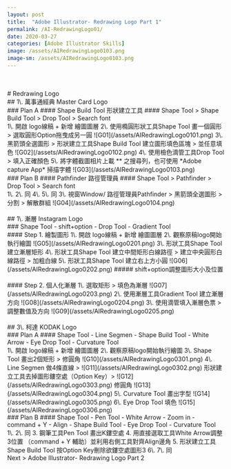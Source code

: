```yaml
---
layout: post
title:  "Adobe Illustrator- Redrawing Logo Part 1"
permalink: /AI-RedrawingLogo01/
date: 2020-03-27
categories: [Adobe Illustrator Skills]
image: /assets/AIRedrawingLogo0103.png
image-sm: /assets/AIRedrawingLogo0103.png
---
```

<br />
<br />
# Redrawing Logo  
<br />
## 1\. 萬事通經典 Master Card Logo  
<br />
### Plan A  
#### Shape Build Tool 形狀建立工具
#### Shape Tool > Shape Build Tool > Drop Tool > Search font
<br />
1\. 開啟 logo線稿 + 新增 繪圖圖層  
2\. 使用橢圓形狀工具Shape Tool 畫一個圓形 > 選取圓形Option拖曳成另一圓
![G01](/assets/AIRedrawingLogo0101.png)   
3\. 黑箭頭全選圖形 > 形狀建立工具Shape Build Tool 建立圖形填色區塊 > 並任意填色
![G02](/assets/AIRedrawingLogo0102.png)   
4\. 使用檢色滴管工具Drop Tool > 填入正確顏色  
5\.  將字體截圖相片上載 *<https://fonts.adobe.com/fonts>* 之搜尋列，也可使用 *Adobe capture App* 掃描字體  
![G03](/assets/AIRedrawingLogo0103.png)   
<br />
### Plan B  
#### Pathfinder 路徑管理員
#### Shape Tool > Pathfinder > Drop Tool > Search font
<br />
1\. 2\. 同  4\. 5\. 同    
3\. 視窗Window/ 路徑管理員Pathfinder > 黑箭頭全選圖形 > 分割 > 解散群組   
![G04](/assets/AIRedrawingLogo0104.png)   
<br />
<br />
## 1\. 漸層 Instagram Logo  
<br />
### Shape Tool - shift+option - Drop Tool - Gradient Tool  
<br />
#### Step 1. 繪製圖形
1\. 開啟 logo線稿 + 新增 繪圖圖層  
2\. 觀察原稿logo開始執行繪圖  
![G05](/assets/AIRedrawingLogo0201.png)   
3\. 形狀工具Shape Tool 建立漸層矩形  
4\. 形狀工具Shape Tool 建立中間矩形白線路徑 > 建立中央圓形白線路徑 > 加粗白線  
5\. 形狀工具Shape Tool 建立右上方小圓   
![G06](/assets/AIRedrawingLogo0202.png)  
##### shift+option調整圖形大小及位置
<br />
<br />
#### Step 2. 個人化漸層
1\. 選取矩形 > 填色為漸層
![G07](/assets/AIRedrawingLogo0203.png)
2\. 使用漸層工具Gradient Tool 建立漸層方向
![G08](/assets/AIRedrawingLogo0204.png)
3\. 使用滴管填入漸層色票 > 調整數值及方向
![G09](/assets/AIRedrawingLogo0205.png)
<br />
<br />
## 3\. 柯達 KODAK Logo  
<br />
### Plan A  
#### Shape Tool - Line Segmen - Shape Build Tool - White Arrow - Eye Drop Tool - Curvature Tool
<br />
1\. 開啟 logo線稿 + 新增 繪圖圖層  
2\. 觀察原稿logo開始執行繪圖  
3\. Shape Tool 畫出2個矩形 > 修圓角
![G10](/assets/AIRedrawingLogo0301.png)
4\. Line Segmen 做4條直線 >
![G11](/assets/AIRedrawingLogo0302.png)
形狀建立工具去掉圖形鏤空處（Option Key）>   
![G12](/assets/AIRedrawingLogo0303.png)
修圓角  
![G13](/assets/AIRedrawingLogo0304.png)
5\. Curvature Tool 畫出字型
![G14](/assets/AIRedrawingLogo0305.png)
6\. Eye Drop Tool 填色
![G15](/assets/AIRedrawingLogo0306.png)
<br />
### Plan B  
#### Shape Tool - Pen Tool -  White Arrow - Zoom in - command + Y - Align - Shape Build Tool -  Eye Drop Tool - Curvature Tool
<br />
1\. 2\. 同
3. 鋼筆工具Pen Tool 畫出K鏤空處
4. 用直接選取工具White Arrow調整3位置 （command + Y 輔助）並利用右側工具對齊Align邊角
5. 形狀建立工具Shape Build Tool 按Option Key刪除欲鏤空處圖形3
 6\. 7\. 同  
 <br />
Next > Adobe Illustrator- Redrawing Logo Part 2
 <br />
